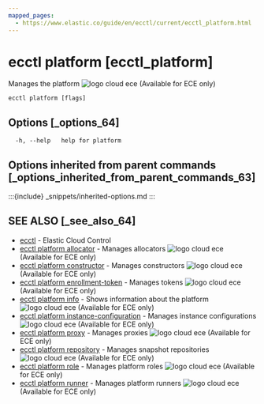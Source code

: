 ```yaml
---
mapped_pages:
  - https://www.elastic.co/guide/en/ecctl/current/ecctl_platform.html
---
```


# ecctl platform [ecctl_platform]

Manages the platform ![logo cloud ece](https://doc-icons.s3.us-east-2.amazonaws.com/logo_cloud_ece.svg "Supported on {{ece}}") (Available for ECE only)

```
ecctl platform [flags]
```


## Options [_options_64]

```
  -h, --help   help for platform
```


## Options inherited from parent commands [_options_inherited_from_parent_commands_63]

:::{include} _snippets/inherited-options.md
:::


## SEE ALSO [_see_also_64]

* [ecctl](/reference/ecctl.md)	 - Elastic Cloud Control
* [ecctl platform allocator](/reference/ecctl_platform_allocator.md)	 - Manages allocators ![logo cloud ece](https://doc-icons.s3.us-east-2.amazonaws.com/logo_cloud_ece.svg "Supported on {{ece}}") (Available for ECE only)
* [ecctl platform constructor](/reference/ecctl_platform_constructor.md)	 - Manages constructors ![logo cloud ece](https://doc-icons.s3.us-east-2.amazonaws.com/logo_cloud_ece.svg "Supported on {{ece}}") (Available for ECE only)
* [ecctl platform enrollment-token](/reference/ecctl_platform_enrollment-token.md)	 - Manages tokens ![logo cloud ece](https://doc-icons.s3.us-east-2.amazonaws.com/logo_cloud_ece.svg "Supported on {{ece}}") (Available for ECE only)
* [ecctl platform info](/reference/ecctl_platform_info.md)	 - Shows information about the platform ![logo cloud ece](https://doc-icons.s3.us-east-2.amazonaws.com/logo_cloud_ece.svg "Supported on {{ece}}") (Available for ECE only)
* [ecctl platform instance-configuration](/reference/ecctl_platform_instance-configuration.md)	 - Manages instance configurations ![logo cloud ece](https://doc-icons.s3.us-east-2.amazonaws.com/logo_cloud_ece.svg "Supported on {{ece}}") (Available for ECE only)
* [ecctl platform proxy](/reference/ecctl_platform_proxy.md)	 - Manages proxies ![logo cloud ece](https://doc-icons.s3.us-east-2.amazonaws.com/logo_cloud_ece.svg "Supported on {{ece}}") (Available for ECE only)
* [ecctl platform repository](/reference/ecctl_platform_repository.md)	 - Manages snapshot repositories ![logo cloud ece](https://doc-icons.s3.us-east-2.amazonaws.com/logo_cloud_ece.svg "Supported on {{ece}}") (Available for ECE only)
* [ecctl platform role](/reference/ecctl_platform_role.md)	 - Manages platform roles ![logo cloud ece](https://doc-icons.s3.us-east-2.amazonaws.com/logo_cloud_ece.svg "Supported on {{ece}}") (Available for ECE only)
* [ecctl platform runner](/reference/ecctl_platform_runner.md)	 - Manages platform runners ![logo cloud ece](https://doc-icons.s3.us-east-2.amazonaws.com/logo_cloud_ece.svg "Supported on {{ece}}") (Available for ECE only)

